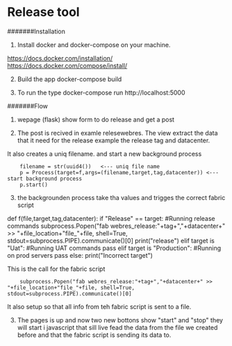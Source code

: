 Release tool
=======


#######Installation

1. Install docker and docker-compose on your machine.

https://docs.docker.com/installation/
https://docs.docker.com/compose/install/

2. Build the app
docker-compose build

3. To run the type
docker-compose run
http://localhost:5000




#######Flow

1. wepage (flask) show form to do release and get a post

2. The post is recived in examle relesewebres.
The view extract the data that it need for the release example the release tag and datacenter.

It also creates a uniq filename. and start a new background process

        filename = str(uuid4())   <--- uniq file name
        p = Process(target=f,args=(filename,target,tag,datacenter)) <--- start background process
        p.start()



3. the backgrounden process take tha values and trigges the correct fabric script

def f(file,target,tag,datacenter):
     if "Release" == target:
        #Running release commands
        subprocess.Popen("fab webres_release:"+tag+","+datacenter+" >> "+file_location+"file_"+file, shell=True, stdout=subprocess.PIPE).communicate()[0]
        print("release")
     elif target is "Uat":
        #Running UAT commands
        pass
     elif target is "Production":
        #Running on prod servers
        pass
     else:
        print("Incorrect target")


This is the call for the fabric script

        subprocess.Popen("fab webres_release:"+tag+","+datacenter+" >> "+file_location+"file_"+file, shell=True, stdout=subprocess.PIPE).communicate()[0]

It also setup so that all info from teh fabric script is sent to a file.



3. The pages is up and now two new bottons show "start" and "stop" they will start i javascript that sill live fead the data from
the file we created before and that the fabric script is sending its data to.








